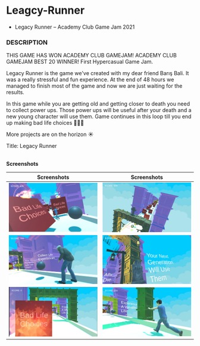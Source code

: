# Leagcy-Runner
- Legacy Runner – Academy Club Game Jam 2021

<h3>DESCRIPTION</h3>
THIS GAME HAS WON ACADEMY CLUB GAMEJAM!
ACADEMY CLUB GAMEJAM BEST 20 WINNER!
First Hypercasual Game Jam.

Legacy Runner is the game we've created with my dear friend Barış Bali. It was a really stressful and fun experience. At the end of 48 hours we managed to finish most of the game and now we are just waiting for the results.

In this game while you are getting old and getting closer to death you need to collect power ups.
Those power ups will be useful after your death and a new young character will use them. Game continues in this loop till you end up making bad life choices 🤷🏻‍♂️

More projects are on the horizon ☀️

Title: Legacy Runner

<br><b>Screenshots</b>

Screenshots           |  Screenshots 
:-------------------------:|:-------------------------:
![](./ForReadme/1.webp)  |  ![](./ForReadme/4.webp)
![](./ForReadme/2.webp)  |  ![](./ForReadme/5.webp)
![](./ForReadme/3.webp)  |  ![](./ForReadme/6.webp)